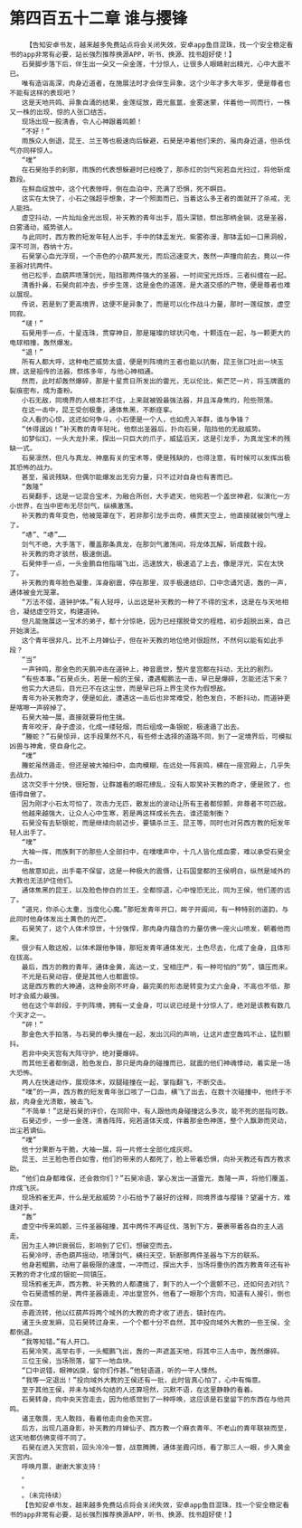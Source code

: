 # 第四百五十二章 谁与撄锋
        【告知安卓书友，越来越多免费站点将会关闭失效，安卓app鱼目混珠，找一个安全稳定看书的app非常有必要，站长强烈推荐换源APP，听书、换源、找书超好使！】
       石昊脚步落下后，伴生出一朵又一朵金莲，十分惊人，让很多人眼睛射出精光，心中大震不已。
       唯有造诣高深，肉身近道者，在施展法时才会伴生异象，这个少年才多大年岁，便是尊者也不能有这样的表现吧？
       这是天地共鸣、异象自涌的结果，金莲绽放，霞光氤氲，金雾迷蒙，伴着他一同而行，一株又一株的出现，惊的人张口结舌。
       现场出现一股清香，令人心神跟着鸣颤！
       “不好！”
       雨族众人倒退，昆王、兰王等也极速向后躲避，石昊是冲着他们来的，虽肉身近道，但杀伐气亦同样惊人。
       “噗”
       在石昊抬手的刹那，雨族的代表想躲避时已经晚了，那赤红的剑气宛若血光扫过，将他斩成数段。
       在鲜血绽放中，这个代表惨呼，倒在血泊中，充满了恐惧，死不瞑目。
       这实在太快了，小石之强超乎想象，才一个照面而已，当着这么多王者的面就开了杀戒，无人能挡。
       虚空抖动，一片灿灿金光出现，补天教的青年出手，眉头深锁，祭出那柄金锏，这是圣器，白雾涌动，威势骇人。
       与此同时，西方教的短发年轻人出手，手中的钵盂发光，紫雾弥漫，那钵盂如一口黑洞般，深不可测，吞纳十方。
       石昊掌心血光浮现，一个赤色的小葫芦发光，而后迅速变大，轰然一声撞向前去，竟以一件圣器对抗两件。
       他已松手，血葫芦喷薄剑光，阻挡那两件强大的圣器，一时间宝光烁烁，三者纠缠在一起。
       清香扑鼻，石昊向前冲去，步步生莲，这是金色的道莲，是大道交感的产物，便是尊者也难以展现。
       传说，若是到了更高境界，这便不是异象了，而是可以化作战斗力量，那时一莲绽放，虚空同寂。
       “啵！”
       石昊用手一点，十星连珠，贯穿神日，那是璀璨的球状闪电，十颗连在一起，与一颗更大的电球相撞，轰然爆发。
       “退！”
       所有人都大呼，这种电芒威势太盛，便是列阵境的王者也能以抗衡，昆王张口吐出一块玉牌，这是祖传的法器，祭炼多年，与他心神相通。
       然而，此时却轰然爆碎，那是十星贯日所发出的雷光，无以伦比，紫芒茫一片，将玉牌震的裂痕密布，成为齑粉。
       小石无敌，同境界的人根本拦不住，上来就被毁最强法器，并且浑身焦灼，险些殒落。
       在这一击中，昆王受创极重，通体焦黑，不断痉挛。
       众人看的心惊，这还如何争斗，小石便是一个人，也如虎入羊群，谁与争锋？
       “休得逞凶！”补天教的青年轻叱，他祭出圣器后，扑向石昊，阻挡他的无敌威势。
       如梦似幻，一头大龙扑来，探出一只巨大的爪子，威猛滔天，这是引龙手，为真龙宝术的残缺一式。
       石昊凛然，但凡与真龙、神凰有关的宝术等，便是残缺的，也得注意，有时候可以发挥出极其恐怖的战力。
       甚至，虽说残缺，但偶尔能爆发出无穷力量，只不过对自身也有害而已。
       “轰隆”
       石昊翻手，这是一记混合宝术，为融合所创，大手遮天，他宛若一个盖世神君，似演化一方小世界，在当中密布无尽剑气，纵横激荡。
       补天教的青年变色，他被笼罩在下，若非那引龙手出奇，横贯天空上，他直接就被剑气埋上了。
       “哧”、“哧”……
       剑气不绝，大手落下，覆盖那条真龙，在那剑气激荡间，将龙体瓦解，斩成数十段。
       补天教的奇才骇然，极速倒退。
       石昊伸手一点，一头金鹏自他指端飞出，迅速放大，极速追了上去，像是浮光，实在太快了。
       补天教的青年脸色凝重，浑身剧震，停在那里，双手极速结印，口中念诵咒语，轰的一声，通体被金光笼罩。
       “万法不侵，道钟护体。”有人轻呼，认出这是补天教的一种了不得的宝术，这是在与天地相合，凝结虚空符文，构建道钟。
       但凡能施展这一宝术的弟子，都十分惊艳，因为已经摆脱骨文的桎梏，初步超脱出来，自己开始演法。
       这个青年很非凡，比不上月婵仙子，但在补天教的地位绝对很超然，不然何以能有如此手段？
       “当”
       一声钟鸣，那金色的天鹏冲击在道钟上，神音震世，整片皇宫都在抖动，无比的剧烈。
       “有些本事。”石昊点头，若是一般的王侯，遭遇鲲鹏法一击，早已是爆碎，怎能还活下来？
       他实力大进后，目光已不在这尘世，而是早已将上界生灵作为假想敌。
       青年为补天教奇才，便是如此，遭遇这一击后也非常难受，脸色发白，不断抖动，而道钟更是喀嚓一声碎掉了。
       石昊大袖一展，直接就要将他生擒。
       青年咬牙，身子虚淡，化成一缕轻烟，而后组成一条银蛇，极速遁了出去。
       “螣蛇？”石昊惊异，这手段果然不凡，有些修士选择的道路不同，到了一定境界后，可模拟凶兽与神禽，使自身化之。
       “噗”
       螣蛇虽然遁走，但还是被大袖扫中，血肉模糊，在远处一阵哀鸣，横在一座宫殿上，几乎失去战力。
       这次交手十分快，很短暂，让群雄看的眼花缭乱，没有人取笑补天教的奇才，便是败了，也值得自傲了。
       因为刚才小石太可怕了，攻击力无匹，散发出的波动让所有王者都惊颤，非尊者不可匹敌。
       他越来越强大，让众人心中生寒，若是再这样成长先去，谁还能制衡？
       石昊没有去斩银蛇，而是继续向前迈步，要镇杀兰王、昆王等，同时也对另西方教的短发年轻人出手了。
       “噗”
       大袖一挥，雨族剩下的那些人全部扫中，在噗噗声中，十几人皆化成血雾，难以承受石昊全力一击。
       他故意如此，出手毫不保留，这是一种极大的震慑，让石国皇都的王侯明白，纵然是域外的大教也无法护住他们。
       通体焦黑的昆王，以及脸色惨白的兰王，全都惊退，心中惶恐无比，同为王侯，他们差的远了。
       “道兄，你杀心太重，当度化心魔。”那短发青年开口，眸子开阖间，有一种特别的道韵，与此同时他身体发出土黄色的光芒。
       石昊笑了，这个人体术惊世，十分强悍，那肉身内蕴含的力量仿佛一座火山喷发，朝着他而来。
       很少有人敢这般，以体术跟他争锋，那短发青年通体发光，土色尽去，化成了金身，且体形在拔高。
       最后，西方的教的青年，通体金黄，高达一丈，宝相庄严，有一种可怕的“势”，镇压而来。
       不光是石昊动容，便是其他人也都震惊。
       这是西方教的大神通，这种金刚不坏身，最完美的形态是转变为丈六金身，不高也不低，那时才会威力最强。
       他在这个年龄段，于列阵境，拥有一丈金身，可以说已经是十分惊人了，绝对是该教有数几个天才之一。
       “砰！”
       那金色大手拍落，与石昊的拳头撞在一起，发出沉闷的声响，让这片虚空轰鸣不止，猛烈颤抖。
       若非中央天宫有大阵守护，绝对要爆碎。
       而其他王者都倒退，脸色发白，那只是肉身的碰撞而已，就震的他们神魂悸动，着实是一场大恐怖。
       两人在快速动作，展现体术，双腿碰撞在一起，掌指翻飞，不断交击。
       “噗”的一声，西方教的短发青年张口咳了一口血，横飞了出去，在数十次碰撞中，他终于不敌，肉身金光溃散，被击飞。
       “不简单！”这是石昊的评价，在同阶中，有人跟他肉身碰撞这么多次，能不死的屈指可数。
       石昊迈步，一步一金莲，清香阵阵，宛若道体天成，伴着那金色神莲，整个人飘渺而灵动，出尘若谪仙。
       “噗”
       他十分果断与干脆，大袖一展，将一片修士全部化成灰烬。
       昆王、兰王脸色苍白如雪，他们的带来的人都死了，脸上带着恐惧，向补天教还有西方教求助。
       “他们自身都难保，还会救你们？”石昊冷语，掌心发出一道雷光，轰隆一声，将他们覆盖，炸成飞灰。
       现场鸦雀无声，什么是无敌威势？小石给予了最好的诠释，同境界谁与撄锋？望遍十方，难逢对手。
       “轰”
       虚空中传来鸣颤，三件圣器碰撞，其中两件不再征伐，落到下方，要裹带着各自的主人逃走。
       因为主人神识衰弱后，影响到了它们，想破空而去。
       石昊冷哼，赤色葫芦摇动，喷薄剑气，横扫天空，斩断那两件圣器与下方的联系。
       他身若鲲鹏，动用了最极限的速度，一冲而过，探出大手，当场将重伤的西方教青年还有补天教的奇才化成的银蛇一同镇压。
       现场鸦雀无声，西方教、补天教的人都遭擒了，剩下的人一个个震颤不已，还如何去对抗？
       令石昊遗憾的是，两件圣器遁走，冲出皇宫外，他看了一眼那个方向，知道有人接引，倒也没在意。
       赤霞流转，他以红葫芦将两个域外的大教的奇才收了进去，镇封在内。
       诸王头皮发麻，见石昊转过身来，一个个都十分不自然，其中投向域外大教的一些王侯，全都倒退。
       “我等知错。”有人开口。
       石昊冷笑，高举右手，一头鲲鹏飞出，轰的一声遮盖天地，将其中三人击中，轰然爆碎。
       三位王侯，当场殒落，留下一地血块。
       “口中说错，眼神凶戾，留你们作甚。”他轻语道，听的一干人悚然。
       “我等一定退出！”投向域外大教的王侯还有一批，此时皆真心怕了，心中有悔意。
       至于其他王侯，并未与域外勾结的人还算坦然，沉默不语，在这里静静的看着。
       石昊转身，向中央天宫走去，因为他感觉到了一种呼唤，这应该是石皇留下的东西在与他共鸣。
       诸王敬畏，无人敢挡，看着他走向金色天宫。
       后方，出现几道身影，补天教的月婵仙子、西方教一个麻衣青年、不老山的青年联袂而至，这天地都仿佛变得不同了。
       石昊在进入天宫前，回头冷冷一瞥，战意腾腾，通体圣霞闪烁，看了那三人一眼，步入黄金天宫内。
       呼唤月票，谢谢大家支持！
       。
       。
       。（未完待续）
       【告知安卓书友，越来越多免费站点将会关闭失效，安卓app鱼目混珠，找一个安全稳定看书的app非常有必要，站长强烈推荐换源APP，听书、换源、找书超好使！】